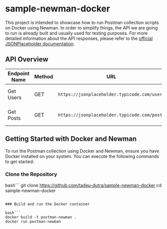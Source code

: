 # sample-newman-docker
This project is intended to showcase how to run Postman collection scripts on Docker using Newman. In order to simplify things, the API we are going to run is already built and usually used for testing purposes. For more detailed information about the API responses, please refer to the [official JSONPlaceholder documentation](https://jsonplaceholder.typicode.com/).

## API Overview

| Endpoint Name | Method | URL                                    | Description                  |
|---------------|--------|----------------------------------------|------------------------------|
| Get Users     | GET    | `https://jsonplaceholder.typicode.com/users` | Retrieves a list of users.   |
| Get Posts     | GET    | `https://jsonplaceholder.typicode.com/posts` | Retrieves a list of posts.   |

## Getting Started with Docker and Newman
To run the Postman collection using Docker and Newman, ensure you have Docker installed on your system. You can execute the following commands to get started:

### Clone the Repository

bash```
git clone https://github.com/tadeu-dutra/sample-newman-docker
cd sample-newman-docker
```

### Build and run the Docker container

bash```
docker build -t postman-newman .
docker run postman-newman
```

